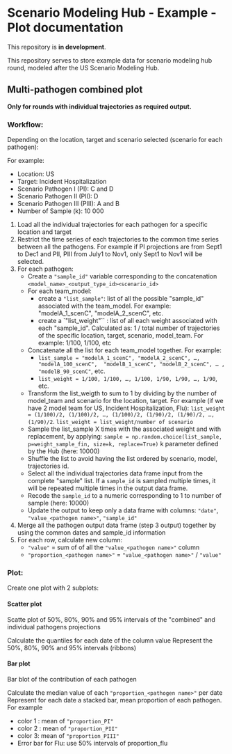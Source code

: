 # Scenario Modeling Hub - Example - Plot documentation

This repository is **in development**.

This repository serves to store example data for scenario modeling hub round, 
modeled after the US Scenario Modeling Hub.

## Multi-pathogen combined plot

**Only for rounds with individual trajectories as required output.**
 
### Workflow:

Depending on the location, target and scenario selected (scenario for each pathogen):

For example: 
- Location: US
- Target: Incident Hospitalization
- Scenario Pathogen I (PI): C and D
- Scenario Pathogen II (PII):  D
- Scenario Pathogen III (PIII): A and B
- Number of Sample (k): 10 000


1. Load all the individual trajectories for each pathogen for a specific 
location and target
2. Restrict the time series of each trajectories to the common time series 
between all the pathogens. For example if PI projections are from Sept1 to Dec1 and PII, PIII 
from July1 to Nov1, only Sept1 to Nov1 will be selected.
3. For each pathogen:
    - Create a `"sample_id"` variable corresponding to the concatenation
     `<model_name>_<output_type_id><scenario_id>`
    - For each team_model:
        - create a `"list_sample"`: list of all the possible "sample_id" associated with 
        the team_model. For example: "modelA_1_scenC", "modelA_2_scenC", etc.
        - create a `"list_weight"`` : list of all each weight associated with each "sample_id". 
        Calculated as: 1 / total number of trajectories of the specific location, target, 
        scenario, model_team.
        For example: 1/100, 1/100, etc
    - Concatenate all the list for each team_model together. For example:
        - `list_sample = "modelA_1_scenC", "modelA_2_scenC", …, "modelA_100_scenC", 
        "modelB_1_scenC", "modelB_2_scenC", … , "modelB_90_scenC"`, etc.
        - `list_weight = 1/100, 1/100, …, 1/100, 1/90, 1/90, …, 1/90`, etc.
    - Transform the list_weigth to sum to 1 by dividing by the number of model_team and scenario 
    for the location, target. 
    For example (if we have 2 model team for US, Incident Hospitalization, Flu):
    `list_weight = (1/100)/2, (1/100)/2, …, (1/100)/2, (1/90)/2, (1/90)/2, …, (1/90)/2`.
    `list_weight = list_weight/number of scenario`
    - Sample the list_sample X times with the associated weight and with replacement, by applying:
        `sample = np.random.choice(list_sample, p=weight_sample_fin, size=k, replace=True)`
        k parameter defined by the Hub (here: 10000)
    - Shuffle the list to avoid having the list ordered by scenario, model, trajectories id.
    - Select all the individual trajectories data frame input from the complete "sample" list. If a
    `sample_id` is sampled multiple times, it will be repeated multiple times in the output data frame.
    - Recode the `sample_id` to a numeric corresponding to 1 to number of sample (here: 10000)
    - Update the output to keep only a data frame with columns: `"date"`, `"value_<pathogen name>"`, `"sample_id"` 
4. Merge all the pathogen output data frame (step 3 output) together by using the common dates 
and sample_id information
5. For each row, calculate new column:
    - `"value"` = sum of of all the `"value_<pathogen name>"` column
    - `"proportion_<pathogen name>"` = `"value_<pathogen name>"` / `"value"`

### Plot:
Create one plot with 2 subplots:

#### Scatter plot
Scatte plot of 50%, 80%, 90% and 95% intervals of the "combined" and individual
pathogens projections

Calculate the quantiles for each date of the column value
Represent the 50%, 80%, 90% and 95% intervals (ribbons)

#### Bar plot

Bar blot of the contribution of each pathogen

Calculate the median value of each  `"proportion_<pathogen name>"` per date
Represent for each date a stacked bar, mean proportion of each pathogen.
For example
- color 1 : mean of `"proportion_PI"`
- color 2 : mean of `"proportion_PII"`
- color 3: mean of `"proportion_PIII"`
- Error bar for Flu: use 50% intervals of proportion_flu
